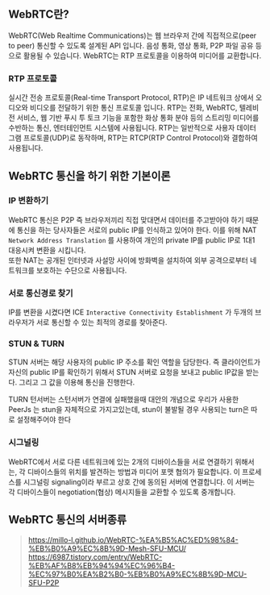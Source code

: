 ## WebRTC란?
WebRTC(Web Realtime Communications)는 웹 브라우저 간에 직접적으로(peer to peer) 통신할 수 있도록 설계된 API 입니다. 음성 통화, 영상 통화, P2P 파일 공유 등으로 활용될 수 있습니다. 
WebRTC는 RTP 프로토콜을 이용하여 미디어를 교환합니다.

### RTP 프로토콜
실시간 전송 프로토콜(Real-time Transport Protocol, RTP)은 IP 네트워크 상에서 오디오와 비디오를 전달하기 위한 통신 프로토콜 입니다. 
RTP는 전화, WebRTC, 텔레비전 서비스, 웹 기반 푸시 투 토크 기능을 포함한 화상 통화 분야 등의 스트리밍 미디어를 수반하는 통신, 엔터테인먼트 시스템에 사용됩니다.
RTP는 일반적으로 사용자 데이터그램 프로토콜(UDP)로 동작하며, RTP는 RTCP(RTP Control Protocol)와 결합하여 사용됩니다.

## WebRTC 통신을 하기 위한 기본이론
### IP 변환하기
WebRTC 통신은 P2P 즉 브라우저끼리 직접 맞대면서 데이터를 주고받아야 하기 때문에 통신을 하는 당사자들은 서로의 public IP를 인식하고 있어야 한다. 이를 위해 NAT `Network Address Translation`
를 사용하여 개인의 private IP를 public IP로 1대1 대응시켜 변환을 시킵니다.  
또한 NAT는 공개된 인터넷과 사설망 사이에 방화벽을 설치하여 외부 공격으로부터 네트워크를 보호하는 수단으로 사용됩니다.

### 서로 통신경로 찾기
IP를 변환을 시켰다면 ICE `Interactive Connectivity Establishment` 가 두개의 브라우저가 서로 통신할 수 있는 최적의 경로를 찾아준다. 

### STUN & TURN
STUN 서버는 해당 사용자의 public IP 주소를 확인 역할을 담당한다. 즉 클라이언트가 자신의 public IP를 확인하기 위해서 STUN 서버로 요청을 보내고 public IP값을 받는다. 
그리고 그 값을 이용해 통신을 진행한다.

TURN
턴서버는 스턴서버가 연결에 실패했을때 대안의 개념으로 우리가 사용한 PeerJs 는 stun을 자체적으로 가지고있는데, stun이 불발될 경우 사용되는 turn은 따로 설정해주어야 한다

### 시그널링
WebRTC에서 서로 다른 네트워크에 있는 2개의 디바이스들을 서로 연결하기 위해서는, 각 디바이스들의 위치를 발견하는 방법과 미디어 포맷 협의가 필요합니다. 이 프로세스를 시그널링 signaling이라 부르고 상호 간에 동의된 서버에 연결합니다. 
이 서버는 각 디바이스들이 negotiation(협상) 메시지들을 교환할 수 있도록 중개합니다.

## WebRTC 통신의 서버종류
>https://millo-l.github.io/WebRTC-%EA%B5%AC%ED%98%84-%EB%B0%A9%EC%8B%9D-Mesh-SFU-MCU/
>https://6987.tistory.com/entry/WebRTC-%EB%AF%B8%EB%94%94%EC%96%B4-%EC%97%B0%EA%B2%B0-%EB%B0%A9%EC%8B%9D-MCU-SFU-P2P
